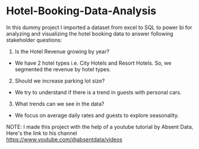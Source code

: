# Hotel-Booking-Data-Analysis

In this dummy project I imported a dataset from excel to SQL to power bi for analyzing and visualizing the hotel booking data to answer following stakeholder questions:

1) Is the Hotel Revenue growing by year?
- We have 2 hotel types i.e. City Hotels and Resort Hotels. So, we segmented the revenue by hotel types.

2) Should we increase parking lot size?
- We try to understand if there is a trend in guests with personal cars.

3) What trends can we see in the data?
- We focus on average daily rates and guests to explore seasonality.


NOTE: I made this project with the help of a youtube tutorial by Absent Data, Here's the link to his channel https://www.youtube.com/@absentdata/videos
